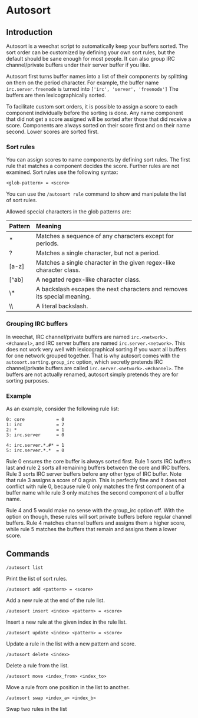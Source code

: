 # Autosort

## Introduction
Autosort is a weechat script to automatically keep your buffers sorted.
The sort order can be customized by defining your own sort rules,
but the default should be sane enough for most people.
It can also group IRC channel/private buffers under their server buffer if you like.

Autosort first turns buffer names into a list of their components by splitting on them on the period character.
For example, the buffer name `irc.server.freenode` is turned into `['irc', 'server', 'freenode']`
The buffers are then lexicographically sorted.

To facilitate custom sort orders, it is possible to assign a score to each component individually before the sorting is done.
Any name component that did not get a score assigned will be sorted after those that did receive a score.
Components are always sorted on their score first and on their name second.
Lower scores are sorted first.

### Sort rules
You can assign scores to name components by defining sort rules.
The first rule that matches a component decides the score.
Further rules are not examined.
Sort rules use the following syntax:
```
<glob-pattern> = <score>
```
You can use the `/autosort rule` command to show and manipulate the list of sort rules.


Allowed special characters in the glob patterns are:

Pattern | Meaning
--------|:-------
*       | Matches a sequence of any characters except for periods.
?       | Matches a single character, but not a period.
[a-z]   | Matches a single character in the given regex-like character class.
[^ab]   | A negated regex-like character class.
\\*     | A backslash escapes the next characters and removes its special meaning.
\\\\    | A literal backslash.


### Grouping IRC buffers
In weechat, IRC channel/private buffers are named `irc.<network>.<#channel>`,
and IRC server buffers are named `irc.server.<network>`.
This does not work very well with lexicographical sorting if you want all buffers for one network grouped together.
That is why autosort comes with the `autosort.sorting.group_irc` option,
which secretly pretends IRC channel/private buffers are called `irc.server.<network>.<#channel>`.
The buffers are not actually renamed, autosort simply pretends they are for sorting purposes.


### Example
As an example, consider the following rule list:
```
0: core            = 0
1: irc             = 2
2: *               = 1
3: irc.server      = 0

4: irc.server.*.#* = 1
5: irc.server.*.*  = 0
```

Rule 0 ensures the core buffer is always sorted first.
Rule 1 sorts IRC buffers last and rule 2 sorts all remaining buffers between the core and IRC buffers.
Rule 3 sorts IRC server buffers before any other type of IRC buffer.
Note that rule 3 assigns a score of 0 again.
This is perfectly fine and it does not conflict with rule 0,
because rule 0 only matches the first component of a buffer name
while rule 3 only matches the second component of a buffer name.

Rule 4 and 5 would make no sense with the group_irc option off.
With the option on though, these rules will sort private buffers before regular channel buffers.
Rule 4 matches channel buffers and assigns them a higher score,
while rule 5 matches the buffers that remain and assigns them a lower score.

## Commands
```
/autosort list
```
Print the list of sort rules.

```
/autosort add <pattern> = <score>
```
Add a new rule at the end of the rule list.

```
/autosort insert <index> <pattern> = <score>
```
Insert a new rule at the given index in the rule list.

```
/autosort update <index> <pattern> = <score>
```
Update a rule in the list with a new pattern and score.

```
/autosort delete <index>
```
Delete a rule from the list.

```
/autosort move <index_from> <index_to>
```
Move a rule from one position in the list to another.

```
/autosort swap <index_a> <index_b>
```
Swap two rules in the list
